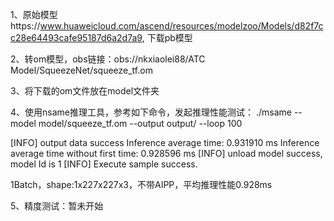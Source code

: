 1、原始模型https://www.huaweicloud.com/ascend/resources/modelzoo/Models/d82f7cc28e64493cafe95187d6a2d7a9, 下载pb模型

2、转om模型，obs链接：obs://nkxiaolei88/ATC Model/SqueezeNet/squeeze_tf.om

3、将下载的om文件放在model文件夹

4、使用nsame推理工具，参考如下命令，发起推理性能测试： ./msame --model model/squeeze_tf.om --output output/ --loop 100

[INFO] output data success
Inference average time: 0.931910 ms
Inference average time without first time: 0.928596 ms
[INFO] unload model success, model Id is 1
[INFO] Execute sample success.

1Batch，shape:1x227x227x3，不带AIPP，平均推理性能0.928ms

5、精度测试：暂未开始